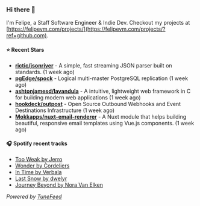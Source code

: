 ### Hi there 👋

I'm Felipe, a Staff Software Engineer & Indie Dev. Checkout my projects at [https://felipevm.com/projects/](https://felipevm.com/projects/?ref=github.com).

#### ⭐ Recent Stars
- **[rictic/jsonriver](https://github.com/rictic/jsonriver)** - A simple, fast streaming JSON parser built on standards. (1 week ago)
- **[pgEdge/spock](https://github.com/pgEdge/spock)** - Logical multi-master PostgreSQL replication (1 week ago)
- **[ashtonjamesd/lavandula](https://github.com/ashtonjamesd/lavandula)** - A intuitive, lightweight web framework in C for building modern web applications (1 week ago)
- **[hookdeck/outpost](https://github.com/hookdeck/outpost)** - Open Source Outbound Webhooks and Event Destinations Infrastructure (1 week ago)
- **[Mokkapps/nuxt-email-renderer](https://github.com/Mokkapps/nuxt-email-renderer)** - A Nuxt module that helps building beautiful, responsive email templates using Vue.js components. (1 week ago)

#### 🎧 Spotify recent tracks
- [Too Weak by Jerro](https://open.spotify.com/track/0IwnyVENCHeAnSPA8xcG14)
- [Wonder by Cordeliers](https://open.spotify.com/track/2rdVBXx6u1ANrQUWhadlIF)
- [In Time by Verbala](https://open.spotify.com/track/6zC6bTpBp0LrWTSYMKDTKK)
- [Last Snow by dwelyr](https://open.spotify.com/track/29wngDHVdqnqRQ4Nne0ebr)
- [Journey Beyond by Nora Van Elken](https://open.spotify.com/track/7nW3DH6tNURWTFvEeyn3Na)

_Powered by [TuneFeed](https://tunefeed.app?ref=github.com)_
